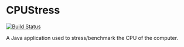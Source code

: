 CPUStress
=========
[![Build Status](https://travis-ci.org/Steve4448/CPUStress.svg)](https://travis-ci.org/Steve4448/CPUStress)

A Java application used to stress/benchmark the CPU of the computer.
